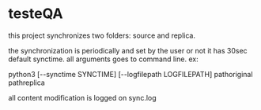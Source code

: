 # testeQA



this project synchronizes two folders: source and replica.

the synchronization is periodically and set by the user or not it has 30sec default synctime.
all arguments goes to command line. ex:

python3 [--synctime SYNCTIME] [--logfilepath LOGFILEPATH] pathoriginal pathreplica

all content modification is logged on sync.log